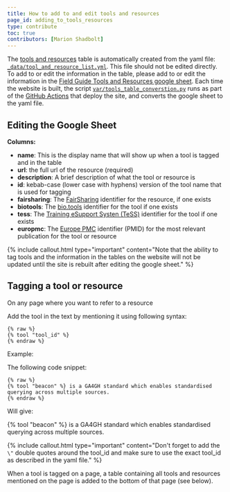 ```yaml
---
title: How to add to and edit tools and resources
page_id: adding_to_tools_resources
type: contribute
toc: true
contributors: [Marion Shadbolt]
---
```


The [tools and resources](tools_resources) table is automatically created from the yaml file: [`_data/tool_and_resource_list.yml`](https://github.com/AustralianBioCommons/human-omics-data-sharing-field-guide/blob/main/_data/tool_and_resource_list.yml). This file should not be edited directly. To add to or edit the information in the table, please add to or edit the information in the [Field Guide Tools and Resources google sheet](https://docs.google.com/spreadsheets/d/1fkilWZmnh3P7VLEvM01I7g9shLkGGTHoT2pHsZmaCmc/edit#gid=0). Each time the website is built, the script [`var/tools_table_converstion.py`](https://github.com/AustralianBioCommons/human-omics-data-sharing-field-guide/blob/main/var/tools_table_conversion.py) runs as part of the [GitHub Actions](https://github.com/AustralianBioCommons/human-omics-data-sharing-field-guide/blob/bf2bd38ee26441ecc1c5ec1de537a45216e35d9c/.github/workflows/github-pages.yml#L25) that deploy the site, and converts the google sheet to the yaml file.

## Editing the Google Sheet

**Columns:**

- **name**: This is the display name that will show up when a tool is tagged and in the table
- **url**: the full url of the resource (required)
- **description**: A brief description of what the tool or resource is
- **id**: kebab-case (lower case with hyphens) version of the tool name that is used for tagging
- **fairsharing**: The [FairSharing](https://fairsharing.org/) identifier for the resource, if one exists
- **biotools**: The [bio.tools](https://bio.tools/) identifier for the tool if one exists
- **tess**: The [Training eSupport Systen (TeSS)](https://tess.elixir-europe.org/) identifier for the tool if one exists
- **europmc**: The [Europe PMC](https://europepmc.org/About) identifier (PMID) for the most relevant publication for the tool or resource

{% include callout.html type="important" content="Note that the ability to tag tools and the information in the tables on the website will not be updated until the site is rebuilt after editing the google sheet." %}

## Tagging a tool or resource

On any page where you want to refer to a resource

Add the tool in the text by mentioning it using following syntax:
```
{% raw %}
{% tool "tool_id" %}
{% endraw %}
```
Example:

The following code snippet:

```
{% raw %}
{% tool "beacon" %} is a GA4GH standard which enables standardised querying across multiple sources.
{% endraw %}
```

Will give: 
    
{% tool "beacon" %} is a GA4GH standard which enables standardised querying across multiple sources.

{% include callout.html type="important" content="Don't forget to add the `\"` double quotes around the tool_id and make sure to use the exact tool_id as described in the yaml file." %}

When a tool is tagged on a page, a table containing all tools and resources mentioned on the page is added to the bottom of that page (see below).
